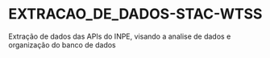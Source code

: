 # EXTRACAO_DE_DADOS-STAC-WTSS
Extração de dados das APIs do INPE, visando a analise de dados e organização do banco de dados
